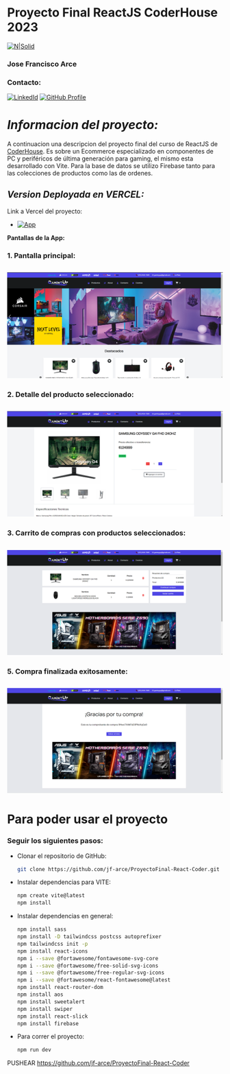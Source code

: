 # **Proyecto Final ReactJS CoderHouse 2023** 

[![N|Solid](https://encrypted-tbn0.gstatic.com/images?q=tbn:ANd9GcR4Nhtli5aSkLo8igB8oRJM49A8XBx8f15gENCCcuvf80kuqyUOrZ8giQgy4GZ7Ix_sb6c&usqp=CAU)](https://nodesource.com/products/nsolid)

### **Jose Francisco Arce**
### **Contacto:**
[![LinkedId](https://img.shields.io/badge/LinkedIn-informational?style=for-the-badge&logo=linkedin&logoColor=fff&color=23272d)](https://www.linkedin.com/in/jose-francisco-arce-b99824248/)
[![GitHub Profile](https://img.shields.io/badge/GitHub-informational?style=for-the-badge&logo=GitHub&logoColor=fff&color=23272d)](https://github.com/jf-arce)
# *Informacion del proyecto:*

A continuacion una descripcion del proyecto final del curso de ReactJS de [CoderHouse](https://www.coderhouse.com).
Es sobre un Ecommerce especializado en componentes de PC y periféricos de última generación para gaming, el mismo esta desarrollado con Vite.
Para la base de datos se utilizo Firebase tanto para las colecciones de productos como las de ordenes.


## *Version Deployada en VERCEL:*
Link a Vercel del proyecto: 
- [![App](https://img.shields.io/badge/App-informational?style=for-the-badge&logo=netlify&logoColor=fff&color=23272d)](https://gaming-up.vercel.app/)



**Pantallas de la App:**

### 1. Pantalla principal:
## ![](./public/images/readme/pantalla-principal.png)

### 2. Detalle del producto seleccionado:

## ![](./public/images/readme/detalle-producto.png)

### 3. Carrito de compras con productos seleccionados:

## ![](./public/images/readme/carrito-compras.png)

### 5. Compra finalizada exitosamente:

## ![](./public/images/readme/compra-finalizada.png)

# Para poder usar el proyecto

### Seguir los siguientes pasos:

- Clonar el repositorio de GitHub:

  ```bash
  git clone https://github.com/jf-arce/ProyectoFinal-React-Coder.git
  ```

- Instalar dependencias para VITE:
  ```bash
  npm create vite@latest
  npm install
    ```

- Instalar dependencias en general:
  ```bash
  npm install sass
  npm install -D tailwindcss postcss autoprefixer
  npm tailwindcss init -p
  npm install react-icons 
  npm i --save @fortawesome/fontawesome-svg-core
  npm i --save @fortawesome/free-solid-svg-icons
  npm i --save @fortawesome/free-regular-svg-icons
  npm i --save @fortawesome/react-fontawesome@latest
  npm install react-router-dom
  npm install aos
  npm install sweetalert
  npm install swiper
  npm install react-slick
  npm install firebase
  ```


- Para correr el proyecto:

  ```bash
  npm run dev
  ```



PUSHEAR
https://github.com/jf-arce/ProyectoFinal-React-Coder











